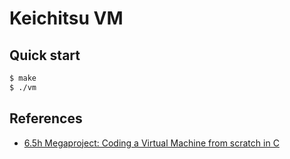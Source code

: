 # Keichitsu VM

## Quick start

```sh
$ make
$ ./vm
```

## References

- [6.5h Megaproject: Coding a Virtual Machine from scratch in C](https://www.youtube.com/watch?v=vymrj-2YD64)
